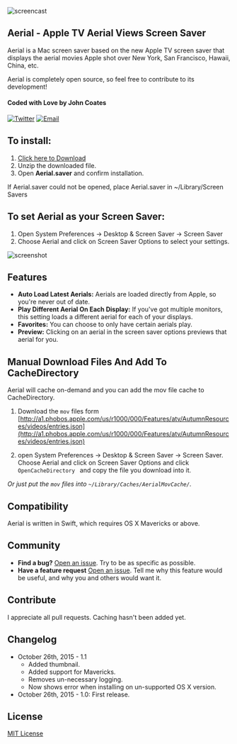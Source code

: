 ![screencast](https://cloud.githubusercontent.com/assets/499192/10754100/c0e1cc4c-7c95-11e5-9d3b-842d3acc2fd5.gif)

## Aerial - Apple TV Aerial Views Screen Saver
Aerial is a Mac screen saver based on the new Apple TV screen saver that displays the aerial movies Apple shot over New York, San Francisco, Hawaii, China, etc.

Aerial is completely open source, so feel free to contribute to its development!

#### Coded with Love by John Coates

[![Twitter](http://i.imgur.com/KzOiue1.png)](http://twitter.com/punksomething)
[![Email](http://i.imgur.com/FvDZudR.png)](mailto:john@johncoates.me)

## To install:

1. [Click here to Download](https://github.com/JohnCoates/Aerial/releases/download/v1.1/Aerial.zip)
2. Unzip the downloaded file.
3. Open **Aerial.saver** and confirm installation.

If Aerial.saver could not be opened, place Aerial.saver in ~/Library/Screen Savers

## To set Aerial as your Screen Saver:

1. Open System Preferences -> Desktop & Screen Saver -> Screen Saver
2. Choose Aerial and click on Screen Saver Options to select your settings.

![screenshot](https://cloud.githubusercontent.com/assets/499192/10754102/c58cc076-7c95-11e5-9579-4275740ba339.png)

## Features
* **Auto Load Latest Aerials:** Aerials are loaded directly from Apple, so you're never out of date.
* **Play Different Aerial On Each Display:** If you've got multiple monitors, this setting loads a different aerial for each of your displays.
* **Favorites:** You can choose to only have certain aerials play.
* **Preview:** Clicking on an aerial in the screen saver options previews that aerial for you.

## Manual Download Files And Add To CacheDirectory

Aerial will cache on-demand and you can add the mov file cache to CacheDirectory.

1. Download the `mov` files form [http://a1.phobos.apple.com/us/r1000/000/Features/atv/AutumnResources/videos/entries.json](http://a1.phobos.apple.com/us/r1000/000/Features/atv/AutumnResources/videos/entries.json) 

2. open System Preferences -> Desktop & Screen Saver -> Screen Saver. Choose Aerial and click on Screen Saver Options and click `OpenCacheDirectory ` and copy the file you download into it.

*Or just put the `mov` files into `~/Library/Caches/AerialMovCache/`.*

## Compatibility
Aerial is written in Swift, which requires OS X Mavericks or above.

## Community
- **Find a bug?** [Open an issue](https://github.com/JohnCoates/Aerial/issues/new). Try to be as specific as possible.
- **Have a feature request** [Open an issue](https://github.com/JohnCoates/Aerial/issues/new). Tell me why this feature would be useful, and why you and others would want it.

## Contribute
I appreciate all pull requests. Caching hasn't been added yet.

## Changelog

- October 26th, 2015 - 1.1
  - Added thumbnail.
  - Added support for Mavericks.
  - Removes un-necessary logging.
  - Now shows error when installing on un-supported OS X version.
- October 26th, 2015 - 1.0: First release.

## License
[MIT License](https://raw.githubusercontent.com/JohnCoates/Aerial/master/LICENSE)
